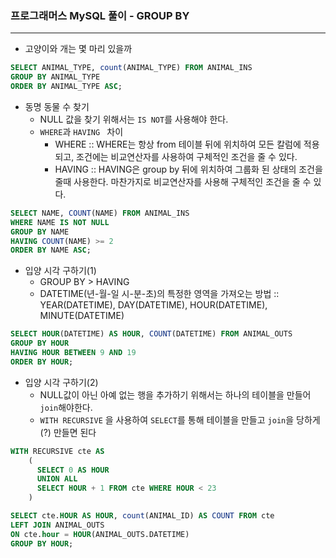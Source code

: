 ### 프로그래머스 MySQL 풀이 - GROUP BY

<hr>

- 고양이와 개는 몇 마리 있을까

```sql
SELECT ANIMAL_TYPE, count(ANIMAL_TYPE) FROM ANIMAL_INS
GROUP BY ANIMAL_TYPE
ORDER BY ANIMAL_TYPE ASC;
```

- 동명 동물 수 찾기
  - NULL 값을 찾기 위해서는 `IS NOT`를 사용해야 한다.
  - `WHERE`과 `HAVING ` 차이
    - WHERE :: WHERE는 항상 from 테이블 뒤에 위치하여 모든 칼럼에 적용되고, 조건에는 비교연산자를 사용하여 구체적인 조건을 줄 수 있다.
    - HAVING :: HAVING은 group by 뒤에 위치하여 그룹화 된 상태의 조건을 줄때 사용한다. 마찬가지로 비교연산자를 사용해 구체적인 조건을 줄 수 있다.

```sql
SELECT NAME, COUNT(NAME) FROM ANIMAL_INS
WHERE NAME IS NOT NULL
GROUP BY NAME
HAVING COUNT(NAME) >= 2
ORDER BY NAME ASC;
```

- 입양 시각 구하기(1)
  - GROUP BY > HAVING
  - DATETIME(년-월-일 시-분-초)의 특정한 영역을 가져오는 방법 :: YEAR(DATETIME), DAY(DATETIME), HOUR(DATETIME), MINUTE(DATETIME)

```sql
SELECT HOUR(DATETIME) AS HOUR, COUNT(DATETIME) FROM ANIMAL_OUTS
GROUP BY HOUR
HAVING HOUR BETWEEN 9 AND 19
ORDER BY HOUR;
```

- 입양 시각 구하기(2)
  - NULL값이 아닌 아예 없는 행을 추가하기 위해서는 하나의 테이블을 만들어 `join`해야한다. 
  - `WITH RECURSIVE` 을 사용하여 `SELECT`를 통해 테이블을 만들고 `join`을 당하게(?) 만들면 된다

```sql
WITH RECURSIVE cte AS
    (
      SELECT 0 AS HOUR
      UNION ALL
      SELECT HOUR + 1 FROM cte WHERE HOUR < 23
    )

SELECT cte.HOUR AS HOUR, count(ANIMAL_ID) AS COUNT FROM cte
LEFT JOIN ANIMAL_OUTS 
ON cte.hour = HOUR(ANIMAL_OUTS.DATETIME)
GROUP BY HOUR;
```

